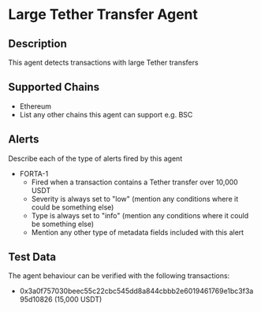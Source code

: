 # Large Tether Transfer Agent

## Description

This agent detects transactions with large Tether transfers

## Supported Chains

- Ethereum
- List any other chains this agent can support e.g. BSC

## Alerts

Describe each of the type of alerts fired by this agent

- FORTA-1
  - Fired when a transaction contains a Tether transfer over 10,000 USDT
  - Severity is always set to "low" (mention any conditions where it could be something else)
  - Type is always set to "info" (mention any conditions where it could be something else)
  - Mention any other type of metadata fields included with this alert

## Test Data

The agent behaviour can be verified with the following transactions:

- 0x3a0f757030beec55c22cbc545dd8a844cbbb2e6019461769e1bc3f3a95d10826 (15,000 USDT)